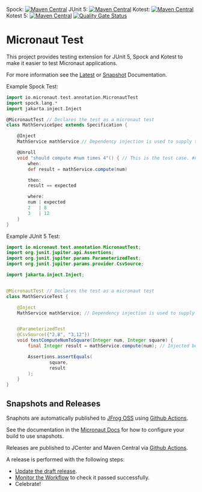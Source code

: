 Spock: [![Maven Central](https://maven-badges.herokuapp.com/maven-central/io.micronaut.test/micronaut-test-spock/badge.svg)](https://maven-badges.herokuapp.com/maven-central/io.micronaut.test/micronaut-test-spock)
JUnit 5: [![Maven Central](https://maven-badges.herokuapp.com/maven-central/io.micronaut.test/micronaut-test-junit5/badge.svg)](https://maven-badges.herokuapp.com/maven-central/io.micronaut.test/micronaut-test-junit5)
Kotest: [![Maven Central](https://maven-badges.herokuapp.com/maven-central/io.micronaut.test/micronaut-test-kotest/badge.svg)](https://maven-badges.herokuapp.com/maven-central/io.micronaut.test/micronaut-test-kotest)
Kotest 5: [![Maven Central](https://maven-badges.herokuapp.com/maven-central/io.micronaut.test/micronaut-test-kotest5/badge.svg)](https://maven-badges.herokuapp.com/maven-central/io.micronaut.test/micronaut-test-kotest5)
[![Quality Gate Status](https://sonarcloud.io/api/project_badges/measure?project=micronaut-projects_micronaut-test&metric=alert_status)](https://sonarcloud.io/summary/new_code?id=micronaut-projects_micronaut-test)

# Micronaut Test

This project provides testing extension for JUnit 5, Spock and Kotest to make it easier to test Micronaut applications.

For more information see the [Latest](https://micronaut-projects.github.io/micronaut-test/latest/guide/index.html) or [Snapshot](https://micronaut-projects.github.io/micronaut-test/snapshot/guide/index.html) Documentation.

Example Spock Test:

```groovy
import io.micronaut.test.annotation.MicronautTest
import spock.lang.*
import jakarta.inject.Inject

@MicronautTest // Declares the test as a micronaut test
class MathServiceSpec extends Specification {

    @Inject
    MathService mathService // Dependency injection is used to supply the system under test

    @Unroll
    void "should compute #num times 4"() { // This is the test case. #num will be replaces by the values defined in the where: block
        when:
        def result = mathService.compute(num)

        then:
        result == expected

        where:
        num | expected
        2   | 8
        3   | 12
    }
}
```

Example JUnit 5 Test:

```java
import io.micronaut.test.annotation.MicronautTest;
import org.junit.jupiter.api.Assertions;
import org.junit.jupiter.params.ParameterizedTest;
import org.junit.jupiter.params.provider.CsvSource;

import jakarta.inject.Inject;


@MicronautTest // Declares the test as a micronaut test
class MathServiceTest {

    @Inject
    MathService mathService; // Dependency injection is used to supply the system under test


    @ParameterizedTest
    @CsvSource({"2,8", "3,12"})
    void testComputeNumToSquare(Integer num, Integer square) {
        final Integer result = mathService.compute(num); // Injected bean can be used in test case

        Assertions.assertEquals(
                square,
                result
        );
    }
}

```

## Snapshots and Releases

Snaphots are automatically published to [JFrog OSS](https://oss.jfrog.org/artifactory/oss-snapshot-local/) using [Github Actions](https://github.com/micronaut-projects/micronaut-test/actions).

See the documentation in the [Micronaut Docs](https://docs.micronaut.io/latest/guide/index.html#usingsnapshots) for how to configure your build to use snapshots.

Releases are published to JCenter and Maven Central via [Github Actions](https://github.com/micronaut-projects/micronaut-test/actions).

A release is performed with the following steps:

* [Update the draft release](https://github.com/micronaut-projects/micronaut-test/releases).
* [Monitor the Workflow](https://github.com/micronaut-projects/micronaut-test/actions?query=workflow%3ARelease) to check it passed successfully.
* Celebrate!
